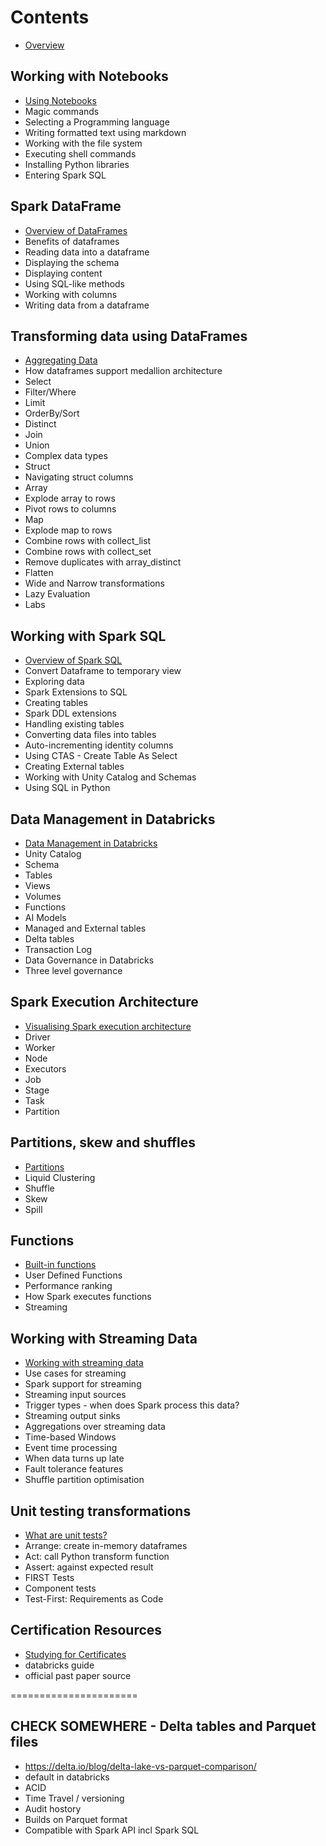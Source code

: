 # Contents
- [Overview](/README.md)

## Working with Notebooks
- [Using Notebooks](/notebooks.md)
- Magic commands
- Selecting a Programming language
- Writing formatted text using markdown
- Working with the file system
- Executing shell commands
- Installing Python libraries
- Entering Spark SQL
  
## Spark DataFrame
- [Overview of DataFrames](/dataframe.md)
- Benefits of dataframes
- Reading data into a dataframe
- Displaying the schema
- Displaying content
- Using SQL-like methods
- Working with columns
- Writing data from a dataframe

## Transforming data using DataFrames
- [Aggregating Data](/transforming-data.md)
- How dataframes support medallion architecture
- Select
- Filter/Where
- Limit
- OrderBy/Sort
- Distinct
- Join
- Union
- Complex data types
- Struct
- Navigating struct columns
- Array
- Explode array to rows
- Pivot rows to columns
- Map
- Explode map to rows
- Combine rows with collect_list
- Combine rows with collect_set
- Remove duplicates with array_distinct
- Flatten
- Wide and Narrow transformations
- Lazy Evaluation
- Labs
  
## Working with Spark SQL
- [Overview of Spark SQL](/spark-sql.md)
- Convert Dataframe to temporary view
- Exploring data
- Spark Extensions to SQL
- Creating tables
- Spark DDL extensions
- Handling existing tables
- Converting data files into tables
- Auto-incrementing identity columns
- Using CTAS - Create Table As Select
- Creating External tables
- Working with Unity Catalog and Schemas
- Using SQL in Python

## Data Management in Databricks
- [Data Management in Databricks](/architecture.md)
- Unity Catalog
- Schema
- Tables
- Views
- Volumes
- Functions
- AI Models
- Managed and External tables
- Delta tables
- Transaction Log
- Data Governance in Databricks
- Three level governance

## Spark Execution Architecture
- [Visualising Spark execution architecture](/executors.md)
- Driver
- Worker
- Node
- Executors
- Job
- Stage
- Task
- Partition

## Partitions, skew and shuffles
- [Partitions](/partitions.md)
- Liquid Clustering
- Shuffle
- Skew
- Spill

## Functions
- [Built-in functions](/functions.md)
- User Defined Functions
- Performance ranking
- How Spark executes functions
- Streaming

## Working with Streaming Data
- [Working with streaming data](/streaming.md)
- Use cases for streaming
- Spark support for streaming
- Streaming input sources
- Trigger types - when does Spark process this data?
- Streaming output sinks
- Aggregations over streaming data
- Time-based Windows
- Event time processing
- When data turns up late
- Fault tolerance features
- Shuffle partition optimisation
  
## Unit testing transformations
- [What are unit tests?](/spark-unit-testing.md)
- Arrange: create in-memory dataframes
- Act: call Python transform function
- Assert: against expected result
- FIRST Tests
- Component tests
- Test-First: Requirements as Code

## Certification Resources
- [Studying for Certificates](/certification.md)
- databricks guide
- official past paper source

======================
## CHECK SOMEWHERE - Delta tables and Parquet files
- https://delta.io/blog/delta-lake-vs-parquet-comparison/
- default in databricks
- ACID
- Time Travel / versioning
- Audit hostory
- Builds on Parquet format
- Compatible with Spark API incl Spark SQL




